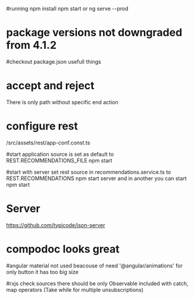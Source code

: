 #running 
npm install 
npm start or ng serve --prod

# package versions not downgraded from 4.1.2

#checkout package.json
usefull things

# accept and reject 
There is only path without specific end action

# configure rest
/src/assets/rest/app-conf.const.ts

#start application
source is set as default to REST.RECOMMENDATIONS_FILE
npm start

#start with server
set rest source in recommendations.service.ts to REST.RECOMMENDATIONS
npm start server 
and in another you can start npm start

# Server
https://github.com/typicode/json-server


# compodoc looks great

#angular material
not used beacouse of need '@angular/animations' for only button it has too big size

#rxjs
check sources there should be only Observable included with catch, map operators (Take while for multiple unsubscriptions) 
